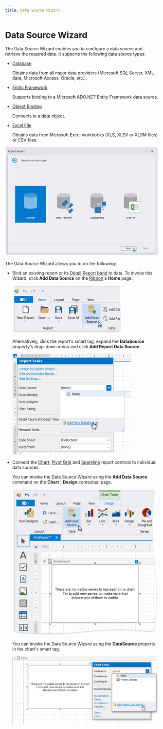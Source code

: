```yaml
---
title: Data Source Wizard
---
```

# Data Source Wizard

The Data Source Wizard enables you to configure a data source and retrieve the required data. It supports the following data source types:

* [Database](report-wizard\data-bound-report\connect-to-a-database.md)
	
	Obtains data from all major data providers (Microsoft SQL Server, XML data, Microsoft Access, Oracle, etc.).
* [Entity Framework](report-wizard\data-bound-report\connect-to-an-entity-framework-data-source.md)
	
	Supports binding to a Microsoft ADO.NET Entity Framework data source.
* [Object Binding](report-wizard\data-bound-report\connect-to-an-object-data-source)
	
	Connects to a data object.
* [Excel File](report-wizard\data-bound-report\connect-to-an-excel-data-source)
	
	Obtains data from Microsoft Excel workbooks (XLS, XLSX or XLSM files) or CSV files.

![eurd-win-report-wizard-select-data-source-type](../../../../images/eurd-win-report-wizard-select-data-source-type.png)

The Data Source Wizard allows you to do the following:

* Bind an existing report or its [Detail Report band](../introduction-to-banded-reports.md) to data. To invoke this Wizard, click **Add Data Source** on the [Ribbon](toolbar.md)'s **Home** page.


    ![eurd-win-add-report-data-source](../../../../images/eurd-win-add-new-report-data-source-ribbon.png)
	
    Alternatively, click the report's smart tag, expand the **DataSource** property's drop-down menu and click **Add Report Data Source**.

	![eurd-win-add-report-data-source](../../../../images/eurd-win-add-report-data-source.png)
* Connect the [Chart](../use-report-elements\use-charts-and-pivot-grids), [Pivot Grid](../create-popular-reports/create-a-cross-tab-report.md) and [Sparkline](../use-report-elements/use-gauges-and-sparklines.md) report controls to individual data sources.

    You can invoke the Data Source Wizard using the **Add Data Source** command on the **Chart** | **Design** contextual page.

    ![eurd-win-add-chart-data-source-ribbon](../../../../images/eurd-win-add-chart-data-source-ribbon.png)

    You can invoke the Data Source Wizard using the **DataSource** property in the chart's smart tag.
	
	![HowTo - AddChartDataSource](../../../../images/eurd-win-addchartdatasource.png)